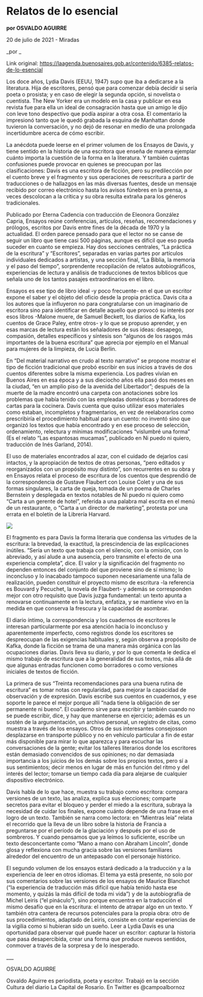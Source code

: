 # Relatos de lo esencial

**por OSVALDO AGUIRRE**

20 de julio de 2021 - Miradas

_por _

Link original: https://laagenda.buenosaires.gob.ar/contenido/6385-relatos-de-lo-esencial



Los doce años, Lydia Davis (EEUU, 1947) supo que iba a dedicarse a la literatura. Hija de escritores, pensó que para comenzar debía decidir si sería poeta o prosista; y en caso de elegir la segunda opción, si novelista o cuentista. The New Yorker era un modelo en la casa y publicar en esa revista fue para ella un ideal de consagración hasta que un amigo le dijo con leve tono despectivo que podía aspirar a otra cosa. El comentario la impresionó tanto que le quedó grabada la esquina de Manhattan donde tuvieron la conversación, y no dejó de resonar en medio de una prolongada incertidumbre acerca de cómo escribir.




La anécdota puede leerse en el primer volumen de los Ensayos de Davis, y tiene sentido en la historia de una escritora que enseña de manera ejemplar cuánto importa la cuestión de la forma en la literatura. Y también cuántas confusiones puede provocar en quienes se preocupan por las clasificaciones: Davis es una escritora de ficción, pero su predilección por el cuento breve y el fragmento y sus operaciones de reescritura a partir de traducciones o de hallazgos en las más diversas fuentes, desde un mensaje recibido por correo electrónico hasta los avisos fúnebres en la prensa, a veces descolocan a la crítica y su obra resulta extraña para los géneros tradicionales.




Publicado por Eterna Cadencia con traducción de Eleonora González Capria, Ensayos reúne conferencias, artículos, reseñas, recomendaciones y prólogos, escritos por Davis entre fines de la década de 1970 y la actualidad. El orden parece pensado para que el lector no se canse de seguir un libro que tiene casi 500 páginas, aunque es difícil que eso pueda suceder en cuanto se empieza. Hay dos secciones centrales, “La práctica de la escritura” y “Escritores”, separadas en varias partes por artículos individuales dedicados a artistas, y una sección final, “La Biblia, la memoria y el paso del tiempo”, sorprendente recopilación de relatos autobiográficos, experiencias de lectura y análisis de traducciones de textos bíblicos que señala uno de los tantos pasajes extraordinarios en el libro.




Ensayos es ese tipo de libro ideal -y poco frecuente- en el que un escritor expone el saber y el objeto del oficio desde la propia práctica. Davis cita a los autores que la influyeron no para congratularse con un imaginario de escritora sino para identificar en detalle aquello que provocó su interés por esos libros -Malone muere, de Samuel Beckett, los diarios de Kafka, los cuentos de Grace Paley, entre otros- y lo que se propuso aprender, y en esas marcas de lectura están los señaladores de sus ideas: desapego, compasión, detalles específicos y síntesis son “algunos de los rasgos más importantes de la buena escritura” que aprecia por ejemplo en el Manual para mujeres de la limpieza, de Lucia Berlin.




En “Del material narrativo en crudo al texto narrativo” se propone mostrar el tipo de ficción tradicional que probó escribir en sus inicios a través de dos cuentos diferentes sobre la misma experiencia. Los padres vivían en Buenos Aires en esa época y a sus dieciocho años ella pasó dos meses en la ciudad, “en un amplio piso de la avenida del Libertador”; después de la muerte de la madre encontró una carpeta con anotaciones sobre los problemas que había tenido con las empleadas domésticas y borradores de cartas para la cocinera. Davis cuenta que quiso utilizar esos materiales como estaban, incompletos y fragmentarios, en vez de reelaborarlos como prescribiría el procedimiento habitual para un cuento: no inventó sino que organizó los textos que había encontrado y en ese proceso de selección, ordenamiento, relectura y mínimas modificaciones “vislumbré una forma” (Es el relato “Las espantosas mucamas”, publicado en Ni puedo ni quiero, traducción de Inés Garland, 2014).




El uso de materiales encontrados al azar, con el cuidado de dejarlos casi intactos, y la apropiación de textos de otras personas, “pero editados y reorganizados con un propósito muy distinto”, son recurrentes en su obra y en Ensayos relata el proceso de escritura de los cuentos que desprendió de la correspondencia de Gustave Flaubert con Louise Colet y una de sus formas singulares, la carta de queja, tomada de un poema de Charles Bernstein y desplegada en textos notables de Ni puedo ni quiero como “Carta a un gerente de hotel”, referida a una palabra mal escrita en el menú de un restaurante, o “Carta a un director de marketing”, protesta por una errata en el boletín de la Librería Harvard.




![](https://cdn.feater.me/files/images/57300/54216a7b-c491-43da-b630-3a56b5739f96.jpeg)




El fragmento es para Davis la forma literaria que condensa las virtudes de la escritura: la brevedad, la exactitud, la prescindencia de las explicaciones inútiles. “Sería un texto que trabaja con el silencio, con la omisión, con lo abreviado, y así alude a una ausencia, pero transmite el efecto de una experiencia completa”, dice. El valor y la significación del fragmento no dependen entonces del conjunto del que proviene sino de sí mismo; lo inconcluso y lo inacabado tampoco suponen necesariamente una falla de realización, pueden constituir el proyecto mismo de escritura -la referencia es Bouvard y Pecuchet, la novela de Flaubert- y además se corresponden mejor con otro requisito que Davis juzga fundamental: un texto apunta a renovarse continuamente en la lectura, enfatiza, y se mantiene vivo en la medida en que conserva la frescura y la capacidad de asombrar.




El diario íntimo, la correspondencia y los cuadernos de escritores le interesan particularmente por esa atención hacia lo inconcluso y aparentemente imperfecto, como registros donde los escritores se despreocupan de las exigencias habituales y, según observa a propósito de Kafka, donde la ficción se trama de una manera más orgánica con las ocupaciones diarias. Davis lleva su diario, y por lo que comenta le dedica el mismo trabajo de escritura que a la generalidad de sus textos, más allá de que algunas entradas funcionen como borradores o como versiones iniciales de textos de ficción.




La primera de sus “Treinta recomendaciones para una buena rutina de escritura” es tomar notas con regularidad, para mejorar la capacidad de observación y de expresión. Davis escribe sus cuentos en cuadernos, y ese soporte le parece el mejor porque allí “nada tiene la obligación de ser permanente ni bueno”. El cuaderno sirve para escribir y también cuando no se puede escribir, dice, y hay que mantenerse en ejercicio; además es un sostén de la argumentación, un archivo personal, un registro de citas, como muestra a través de los ensayos. Otros de sus interesantes consejosson desplazarse en transporte público y no en vehículo particular a fin de estar más disponible para mirar lo que aparezca y para escuchar las conversaciones de la gente; evitar los talleres literarios donde los escritores están demasiado convencidos de sus opiniones; no dar demasiada importancia a los juicios de los demás sobre los propios textos, pero sí a sus sentimientos; decir menos en lugar de más en función del ritmo y del interés del lector; tomarse un tiempo cada día para alejarse de cualquier dispositivo electrónico.




Davis habla de lo que hace, muestra su trabajo como escritora: compara versiones de un texto, las analiza, explica sus elecciones; comparte secretos para evitar el bloqueo y perder el miedo a la escritura, subraya la necesidad de cuidar los finales, expone cuánto depende de una frase en el logro de un texto. También se narra como lectora: en “Mientras leía” relata el recorrido que la lleva de un libro sobre la historia de Francia a preguntarse por el período de la glaciación y después por el uso de sombreros. Y cuando pensamos que ya leímos lo suficiente, escribe un texto desconcertante como “Mano a mano con Abraham Lincoln”, donde glosa y reflexiona con mucha gracia sobre las versiones familiares alrededor del encuentro de un antepasado con el personaje histórico.




El segundo volumen de los ensayos estará dedicado a la traducción y a la experiencia de leer en otros idiomas. El tema ya está presente, no solo por sus comentarios sobre las versiones de los ensayos de Maurice Blanchot (“la experiencia de traducción más difícil que había tenido hasta ese momento, y quizás la más difícil de toda mi vida”) y de la autobiografía de Michel Leiris (“el pináculo”), sino porque encuentra en la traducción el mismo desafío que en la escritura: el intento de atrapar algo en un texto. Y también otra cantera de recursos potenciales para la propia obra: otro de sus procedimientos, adaptado de Leiris, consiste en contar experiencias de la vigilia como si hubieran sido un sueño. Leer a Lydia Davis es una oportunidad para observar qué puede hacer un escritor: capturar la historia que pasa desapercibida, crear una forma que produce nuevos sentidos, conmover a través de la sorpresa y de lo inesperado.




\_\_\_




OSVALDO AGUIRRE




Osvaldo Aguirre es periodista, poeta y escritor. Trabajó en la sección Cultura del diario La Capital de Rosario. En Twitter es @campoalbornoz



